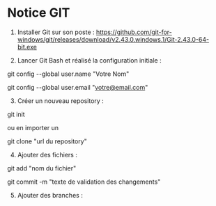 # Notice GIT

1) Installer Git sur son poste : https://github.com/git-for-windows/git/releases/download/v2.43.0.windows.1/Git-2.43.0-64-bit.exe


2) Lancer Git Bash et réalisé la configuration initiale :

git config --global user.name "Votre Nom"

git config --global user.email "votre@email.com"


3) Créer un nouveau repository :

git init

ou en importer un

git clone "url du repository"


4) Ajouter des fichiers :

git add "nom du fichier"

git commit -m "texte de validation des changements"


5) Ajouter des branches :


